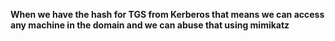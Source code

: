 **When we have the hash for TGS from Kerberos that means we can access any machine in the domain and we can abuse that using mimikatz**
